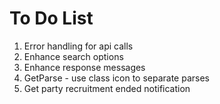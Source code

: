 # To Do List
1. Error handling for api calls
2. Enhance search options
3. Enhance response messages
4. GetParse - use class icon to separate parses
5. Get party recruitment ended notification
